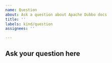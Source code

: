 ```yaml
---
name: Question
about: Ask a question about Apache Dubbo docs
title: ''
labels: kind/question
assignees: ''

---
```

## Ask your question here
